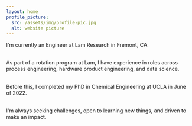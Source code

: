 ```yaml
---
layout: home
profile_picture:
  src: /assets/img/profile-pic.jpg
  alt: website picture
---
```


<p>
    
  I'm currently an Engineer at Lam Research in Fremont, CA. <br><br>

  As part of a rotation program at Lam, I have experience in roles across process engineering, hardware product engineering, and data science.  <br><br> 
  
  Before this, I completed my PhD in Chemical Engineering at UCLA in June of 2022. <br><br> 
   
  I'm always seeking challenges, open to learning new things, and driven to make an impact. <br><br> 

</p>
